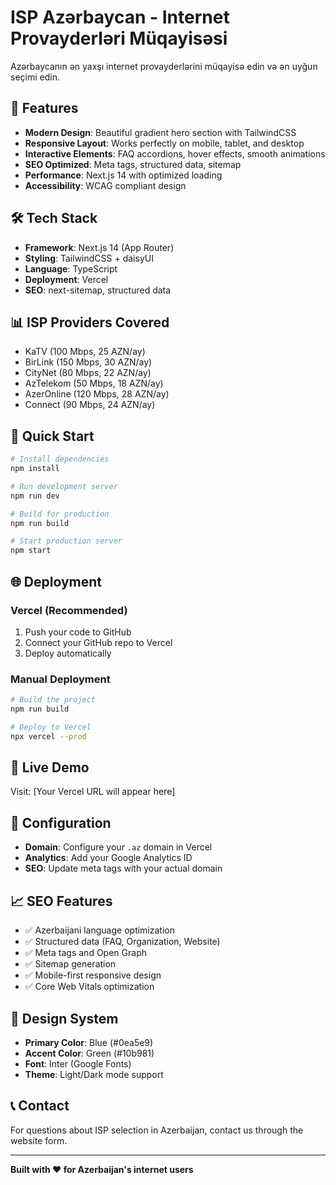 # ISP Azərbaycan - Internet Provayderləri Müqayisəsi

Azərbaycanın ən yaxşı internet provayderlərini müqayisə edin və ən uyğun seçimi edin.

## 🌟 Features

- **Modern Design**: Beautiful gradient hero section with TailwindCSS
- **Responsive Layout**: Works perfectly on mobile, tablet, and desktop
- **Interactive Elements**: FAQ accordions, hover effects, smooth animations
- **SEO Optimized**: Meta tags, structured data, sitemap
- **Performance**: Next.js 14 with optimized loading
- **Accessibility**: WCAG compliant design

## 🛠 Tech Stack

- **Framework**: Next.js 14 (App Router)
- **Styling**: TailwindCSS + daisyUI
- **Language**: TypeScript
- **Deployment**: Vercel
- **SEO**: next-sitemap, structured data

## 📊 ISP Providers Covered

- KaTV (100 Mbps, 25 AZN/ay)
- BirLink (150 Mbps, 30 AZN/ay) 
- CityNet (80 Mbps, 22 AZN/ay)
- AzTelekom (50 Mbps, 18 AZN/ay)
- AzerOnline (120 Mbps, 28 AZN/ay)
- Connect (90 Mbps, 24 AZN/ay)

## 🚀 Quick Start

```bash
# Install dependencies
npm install

# Run development server
npm run dev

# Build for production
npm run build

# Start production server
npm start
```

## 🌐 Deployment

### Vercel (Recommended)

1. Push your code to GitHub
2. Connect your GitHub repo to Vercel
3. Deploy automatically

### Manual Deployment

```bash
# Build the project
npm run build

# Deploy to Vercel
npx vercel --prod
```

## 📱 Live Demo

Visit: [Your Vercel URL will appear here]

## 🔧 Configuration

- **Domain**: Configure your `.az` domain in Vercel
- **Analytics**: Add your Google Analytics ID
- **SEO**: Update meta tags with your actual domain

## 📈 SEO Features

- ✅ Azerbaijani language optimization
- ✅ Structured data (FAQ, Organization, Website)
- ✅ Meta tags and Open Graph
- ✅ Sitemap generation
- ✅ Mobile-first responsive design
- ✅ Core Web Vitals optimization

## 🎨 Design System

- **Primary Color**: Blue (#0ea5e9)
- **Accent Color**: Green (#10b981)
- **Font**: Inter (Google Fonts)
- **Theme**: Light/Dark mode support

## 📞 Contact

For questions about ISP selection in Azerbaijan, contact us through the website form.

---

**Built with ❤️ for Azerbaijan's internet users**
